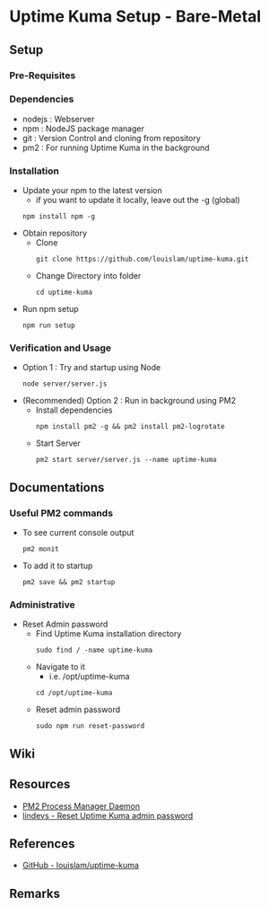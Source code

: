 # Uptime Kuma Setup - Bare-Metal


## Setup
### Pre-Requisites
### Dependencies
+ nodejs : Webserver
+ npm : NodeJS package manager
+ git : Version Control and cloning from repository
+ pm2 : For running Uptime Kuma in the background

### Installation
- Update your npm to the latest version
    + if you want to update it locally, leave out the -g (global)
    ```console
    npm install npm -g
    ```
- Obtain repository
    - Clone
        ```console
        git clone https://github.com/louislam/uptime-kuma.git
        ```
    - Change Directory into folder
        ```console
        cd uptime-kuma
        ```
- Run npm setup
    ```console
    npm run setup
    ```

### Verification and Usage
- Option 1 : Try and startup using Node
    ```console
    node server/server.js
    ```
- (Recommended) Option 2 : Run in background using PM2
    - Install dependencies
        ```console
        npm install pm2 -g && pm2 install pm2-logrotate
        ```
    - Start Server
        ```console
        pm2 start server/server.js --name uptime-kuma
        ```

## Documentations
### Useful PM2 commands
- To see current console output
    ```console
    pm2 monit
    ```

- To add it to startup
    ```console
    pm2 save && pm2 startup
    ```

### Administrative
- Reset Admin password
    - Find Uptime Kuma installation directory
        ```console
        sudo find / -name uptime-kuma
        ```
    - Navigate to it 
        + i.e. /opt/uptime-kuma
        ```console
        cd /opt/uptime-kuma
        ```
    - Reset admin password
        ```console
        sudo npm run reset-password
        ```

## Wiki

## Resources
+ [PM2 Process Manager Daemon](https://pm2.keymetrics.io/)
+ [lindevs - Reset Uptime Kuma admin password](https://lindevs.com/reset-uptime-kuma-admin-password-in-linux/)

## References
+ [GitHub - louislam/uptime-kuma](https://github.com/louislam/uptime-kuma)

## Remarks
